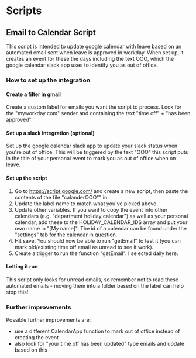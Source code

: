 # Scripts

## Email to Calendar Script
This script is intended to update google calendar with leave based on an automated email sent when leave is approved in workday.
When set up, it creates an event for these the days including the text OOO, which the google calendar slack app uses to identify
you as out of office.

### How to set up the integration
#### Create a filter in gmail
Create a custom label for emails you want the script to process. Look for the "myworkday.com" sender and containing 
the text "time off" + "has been approved"

#### Set up a slack integration (optional)
Set up the google calendar slack app to update your slack status when you're out of office. This will be triggered by the 
text "OOO" this script puts in the title of your personal event to mark you as out of office when on leave.

#### Set up the script
1. Go to https://script.google.com/ and create a new script, then paste the contents of the file "calanderOOO"" in.
2. Update the label name to match what you've picked above.
3. Update other variables. If you want to copy the event into other calendars (e.g. "department holiday calendar") as well as your personal calendar,
add these to the HOLIDAY_CALENDAR_IDS array and put your own name in "[My name]". The id of a calendar can be found 
under the "settings" tab for the calendar in question.
4. Hit save. You should now be able to run "getEmail" to test it (you can mark old/existing time off email as unread 
to see it work).
5. Create a trigger to run the function "getEmail". I selected daily here.

#### Letting it run
This script only looks for unread emails, so remember not to read these automated emails - moving them into a folder 
based on the label can help stop this!

### Further improvements
Possible further improvements are:
- use a different CalendarApp function to mark out of office instead of creating the event
- also look for "your time off has been updated" type emails and update based on this
